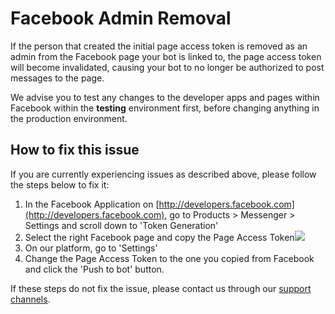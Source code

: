 # Facebook Admin Removal

If the person that created the initial page access token is removed as an admin from the Facebook page your bot is linked to, the page access token will become invalidated, causing your bot to no longer be authorized to post messages to the page.

We advise you to test any changes to the developer apps and pages within Facebook within the **testing** environment first, before changing anything in the production environment.

## How to fix this issue

If you are currently experiencing issues as described above, please follow the steps below to fix it:

1. In the Facebook Application on [http://developers.facebook.com](http://developers.facebook.com), go to Products &gt; Messenger &gt; Settings and scroll down to 'Token Generation'
2. Select the right Facebook page and copy the Page Access Token![](https://mail.google.com/mail/u/1?ui=2&ik=bc20346786&attid=0.1&permmsgid=msg-f:1610849996652561580&th=165ae3898cea44ac&view=fimg&sz=w1600-h1000&attbid=ANGjdJ9Q2WudzrM5lqpXvkKhmvm_c49tXuVAuCuUd0LUneZ3XktQPf5tZldFNByvltwTU6Y7AGC5c8a-cCDfwK68zFyb3KL3MWLK9evw5FV6SMFuSuSAOy1BWLks1gI&disp=emb&realattid=ii_jlqdfyhu2_165ae38425d7c01b)
3. On our platform, go to 'Settings'
4. Change the Page Access Token to the one you copied from Facebook and click the 'Push to bot' button.

If these steps do not fix the issue, please contact us through our [support channels](../../support/get-in-touch.md).

